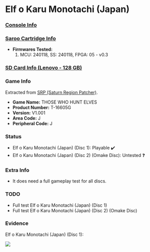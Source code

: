 # Elf o Karu Monotachi (Japan)

### [Console Info](../../../../../Info/Consoles/VA13/README.md)

### [Saroo Cartridge Info](../../../../../Info/Cartridges/RetroGameParadiseStore/1.32F/README.md)

- <b>Firmwares Tested:</b>
  1. MCU: 240118, SS: 240118, FPGA: 05 - v0.3

### [SD Card Info (Lenovo - 128 GB)](../../../../../Info/SdCards/Lenovo/128GB/fat32/README.md)

### Game Info

Extracted from [SRP (Saturn Region Patcher)](https://segaxtreme.net/resources/saturn-region-patcher.81/download).

- <b>Game Name:</b> THOSE WHO HUNT ELVES
- <b>Product Number:</b> T-16605G
- <b>Version:</b> V1.001
- <b>Area Code:</b> J
- <b>Peripheral Code:</b> J

### Status

- Elf o Karu Monotachi (Japan) (Disc 1): Playable :heavy_check_mark:
- Elf o Karu Monotachi (Japan) (Disc 2) (Omake Disc): Untested :question:

### Extra Info

- It does need a full gameplay test for all discs.

### TODO

- Full test Elf o Karu Monotachi (Japan) (Disc 1)
- Full test Elf o Karu Monotachi (Japan) (Disc 2) (Omake Disc)

### Evidence

Elf o Karu Monotachi (Japan) (Disc 1):

[![](https://img.youtube.com/vi/lQDO4FhAUxM/0.jpg)](https://www.youtube.com/watch?v=lQDO4FhAUxM)
